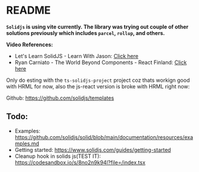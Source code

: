 # README

**`Solidjs` is using vite currently. The library was trying out couple of
other solutions previously which includes `parcel`, `rollup`, and others.**

**Video References:**
- Let's Learn SolidJS - Learn With Jason: [Click here](https://www.youtube.com/watch?v=ZZ-a7B761Ds)
- Ryan Carniato - The World Beyond Components - React Finland: [Click here](https://youtu.be/O6xtMrDEhcE)

Only do esting with the `ts-solidjs-project` project coz thats workign
good with HRML for now, also the js-react version is broke with HRML
right now:

Github: https://github.com/solidjs/templates

## Todo:

- Examples: https://github.com/solidjs/solid/blob/main/documentation/resources/examples.md
- Getting started: https://www.solidjs.com/guides/getting-started
- Cleanup hook in solids js(TEST IT): https://codesandbox.io/s/8no2n9k94l?file=/index.tsx
